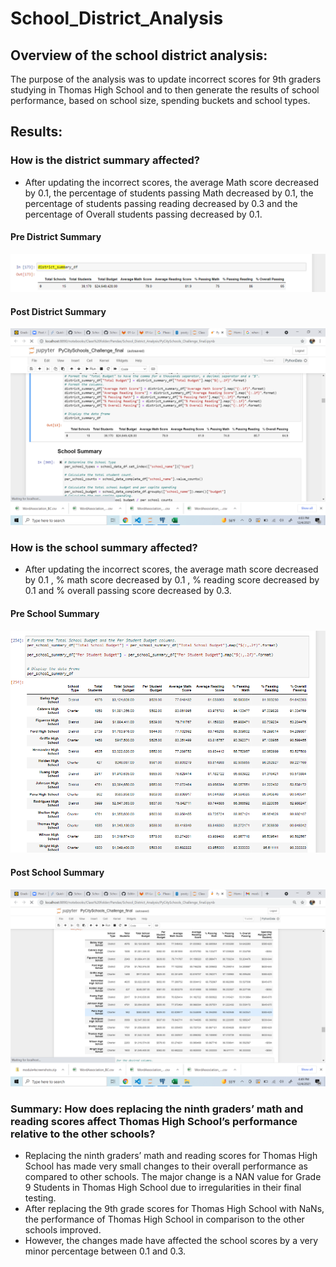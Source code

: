 # School_District_Analysis
## Overview of the school district analysis: 
The purpose of the analysis was to update incorrect scores for 9th graders studying in Thomas High School and to then generate the results of school performance, based on school size, spending buckets and school types. 

## Results: 

### How is the district summary affected?
- After updating the incorrect scores, the average Math score decreased by 0.1, the percentage of students passing Math decreased by 0.1, the percentage of students passing reading decreased by 0.3 and the percentage of Overall students passing decreased by 0.1.
#### Pre District Summary
![Pre-Summary](https://github.com/rachanashenoy1/School_District_Analysis/blob/main/Pre-Summary.png)
#### Post District Summary
![Post District Summar](https://github.com/rachanashenoy1/School_District_Analysis/blob/main/Post%20District%20Summar.png)
### How is the school summary affected?
- After updating the incorrect scores, the average math score decreased by 0.1 , % math score decreased by 0.1 , % reading score decreased by 0.1 and % overall passing score decreased by 0.3.
#### Pre School Summary
![Pre Summary by Schools (final)](https://github.com/rachanashenoy1/School_District_Analysis/blob/main/Pre%20Summary%20by%20Schools%20(final).png)
#### Post School Summary
![Post School Summary Final](https://github.com/rachanashenoy1/School_District_Analysis/blob/main/Post%20School%20Summary%20Final.png)
### Summary: How does replacing the ninth graders’ math and reading scores affect Thomas High School’s performance relative to the other schools?
- Replacing the ninth graders’ math and reading scores for Thomas High School has made very small changes to their overall performance as compared to other schools. The major change is a NAN value for Grade 9 Students in Thomas High School due to irregularities in their final testing.
- After replacing the 9th grade scores for Thomas High School with NaNs, the performance of Thomas High School in comparison to the other schools improved. 
- However, the changes made have affected the school scores by a very minor percentage between 0.1 and 0.3.
